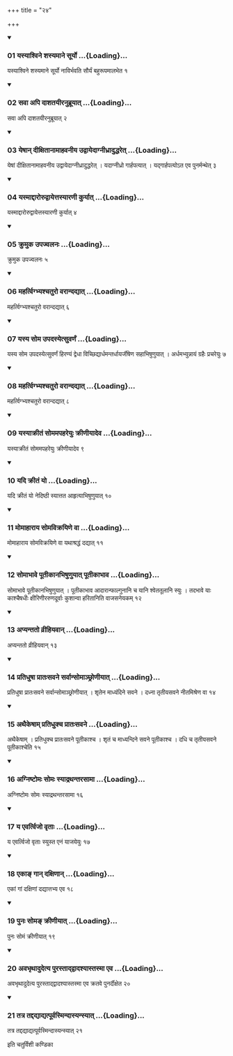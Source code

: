 +++
title = "२४"

+++

<div class="js_include" includetitle="true" newlevelforh1="3" unfilled="" url="/vedAH_yajuH/taittirIyam/sUtram/ApastambaH/shrautam/vishvAsa-prastutiH/14/24/01_yasyAshvine_shasyamAne_sUryo.md">
<details open><summary><h3>01 यस्याश्विने शस्यमाने सूर्यो ...{Loading}...</h3></summary>

यस्याश्विने शस्यमाने सूर्यो नाविर्भवति सौर्यं बहुरूपमालभेत १
</details>
</div>


<div class="js_include" includetitle="true" newlevelforh1="3" unfilled="" url="/vedAH_yajuH/taittirIyam/sUtram/ApastambaH/shrautam/vishvAsa-prastutiH/14/24/02_savA_api_dAshatayIranubrUyAt.md">
<details open><summary><h3>02 सवा अपि दाशतयीरनुब्रूयात् ...{Loading}...</h3></summary>

सवा अपि दाशतयीरनुब्रूयात् २
</details>
</div>


<div class="js_include" includetitle="true" newlevelforh1="3" unfilled="" url="/vedAH_yajuH/taittirIyam/sUtram/ApastambaH/shrautam/vishvAsa-prastutiH/14/24/03_yeShAn_dIxitAnAmAhavanIya_udvAyedAgnIdhrAduddharet.md">
<details open><summary><h3>03 येषान् दीक्षितानामाहवनीय उद्वायेदाग्नीध्रादुद्धरेत् ...{Loading}...</h3></summary>

येषां दीक्षितानामाहवनीय उद्वायेदाग्नीध्रादुद्धरेत् । यदाग्नीध्रो गार्हपत्यात् । यद्गार्हपत्योऽत एव पुनर्मन्थेत् ३
</details>
</div>


<div class="js_include" includetitle="true" newlevelforh1="3" unfilled="" url="/vedAH_yajuH/taittirIyam/sUtram/ApastambaH/shrautam/vishvAsa-prastutiH/14/24/04_yasmAddArorudvAyettasyAraNI_kuryAt.md">
<details open><summary><h3>04 यस्माद्दारोरुद्वायेत्तस्यारणी कुर्यात् ...{Loading}...</h3></summary>

यस्माद्दारोरुद्वायेत्तस्यारणी कुर्यात् ४
</details>
</div>


<div class="js_include" includetitle="true" newlevelforh1="3" unfilled="" url="/vedAH_yajuH/taittirIyam/sUtram/ApastambaH/shrautam/vishvAsa-prastutiH/14/24/05_krumuka_upajvalanaH.md">
<details open><summary><h3>05 क्रुमुक उपज्वलनः ...{Loading}...</h3></summary>

क्रुमुक उपज्वलनः ५
</details>
</div>


<div class="js_include" includetitle="true" newlevelforh1="3" unfilled="" url="/vedAH_yajuH/taittirIyam/sUtram/ApastambaH/shrautam/vishvAsa-prastutiH/14/24/06_mahartvigbhyashchaturo_varAndadyAt.md">
<details open><summary><h3>06 महर्त्विग्भ्यश्चतुरो वरान्दद्यात् ...{Loading}...</h3></summary>

महर्त्विग्भ्यश्चतुरो वरान्दद्यात् ६
</details>
</div>


<div class="js_include" includetitle="true" newlevelforh1="3" unfilled="" url="/vedAH_yajuH/taittirIyam/sUtram/ApastambaH/shrautam/vishvAsa-prastutiH/14/24/07_yasya_soma_upadasyetsuvarNaM.md">
<details open><summary><h3>07 यस्य सोम उपदस्येत्सुवर्णं ...{Loading}...</h3></summary>

यस्य सोम उपदस्येत्सुवर्णं हिरण्यं द्वेधा विच्छिद्यार्धमन्तर्धायर्जीषेण सहाभिषुणुयात् । अर्धमभ्युन्नायं ग्रहैः प्रचरेयुः ७
</details>
</div>


<div class="js_include" includetitle="true" newlevelforh1="3" unfilled="" url="/vedAH_yajuH/taittirIyam/sUtram/ApastambaH/shrautam/vishvAsa-prastutiH/14/24/08_mahartvigbhyashchaturo_varAndadyAt.md">
<details open><summary><h3>08 महर्त्विग्भ्यश्चतुरो वरान्दद्यात् ...{Loading}...</h3></summary>

महर्त्विग्भ्यश्चतुरो वरान्दद्यात् ८
</details>
</div>


<div class="js_include" includetitle="true" newlevelforh1="3" unfilled="" url="/vedAH_yajuH/taittirIyam/sUtram/ApastambaH/shrautam/vishvAsa-prastutiH/14/24/09_yasyAkrItaM_somamapahareyuH_krINIyAdeva.md">
<details open><summary><h3>09 यस्याक्रीतं सोममपहरेयुः क्रीणीयादेव ...{Loading}...</h3></summary>

यस्याक्रीतं सोममपहरेयुः क्रीणीयादेव ९
</details>
</div>


<div class="js_include" includetitle="true" newlevelforh1="3" unfilled="" url="/vedAH_yajuH/taittirIyam/sUtram/ApastambaH/shrautam/vishvAsa-prastutiH/14/24/10_yadi_krItaM_yo.md">
<details open><summary><h3>10 यदि क्रीतं यो ...{Loading}...</h3></summary>

यदि क्रीतं यो नेदिष्ठी स्यात्तत आहृत्याभिषुणुयात् १०
</details>
</div>


<div class="js_include" includetitle="true" newlevelforh1="3" unfilled="" url="/vedAH_yajuH/taittirIyam/sUtram/ApastambaH/shrautam/vishvAsa-prastutiH/14/24/11_momAhArAya_somavikrayiNe_vA.md">
<details open><summary><h3>11 मोमाहाराय सोमविक्रयिणे वा ...{Loading}...</h3></summary>

मोमाहाराय सोमविक्रयिणे वा यथाश्रद्धं दद्यात् ११
</details>
</div>


<div class="js_include" includetitle="true" newlevelforh1="3" unfilled="" url="/vedAH_yajuH/taittirIyam/sUtram/ApastambaH/shrautam/vishvAsa-prastutiH/14/24/12_somAbhAve_pUtIkAnabhiShuNuyAt_pUtIkAbhAva.md">
<details open><summary><h3>12 सोमाभावे पूतीकानभिषुणुयात् पूतीकाभाव ...{Loading}...</h3></summary>

सोमाभावे पूतीकानभिषुणुयात् । पूतीकाभाव आदारान्फाल्गुनानि च यानि श्वेततूलानि स्युः । तदभावे याः काश्चैषधीः क्षीरिणीररुणदूर्वाः कुशान्वा हरितानिति वाजसनेयकम् १२
</details>
</div>


<div class="js_include" includetitle="true" newlevelforh1="3" unfilled="" url="/vedAH_yajuH/taittirIyam/sUtram/ApastambaH/shrautam/vishvAsa-prastutiH/14/24/13_apyantato_vrIhiyavAn.md">
<details open><summary><h3>13 अप्यन्ततो व्रीहियवान् ...{Loading}...</h3></summary>

अप्यन्ततो व्रीहियवान् १३
</details>
</div>


<div class="js_include" includetitle="true" newlevelforh1="3" unfilled="" url="/vedAH_yajuH/taittirIyam/sUtram/ApastambaH/shrautam/vishvAsa-prastutiH/14/24/14_pratidhuShA_prAtaHsavane_sarvAnsomAnChroNIyAt.md">
<details open><summary><h3>14 प्रतिधुषा प्रातःसवने सर्वान्सोमाञ्छ्रोणीयात् ...{Loading}...</h3></summary>

प्रतिधुषा प्रातःसवने सर्वान्सोमाञ्छ्रोणीयात् । शृतेन माध्यंदिने सवने । दध्ना तृतीयसवने नीतमिश्रेण वा १४
</details>
</div>


<div class="js_include" includetitle="true" newlevelforh1="3" unfilled="" url="/vedAH_yajuH/taittirIyam/sUtram/ApastambaH/shrautam/vishvAsa-prastutiH/14/24/15_athaikeShAm_pratidhukcha_prAtaHsavane.md">
<details open><summary><h3>15 अथैकेषाम् प्रतिधुक्च प्रातःसवने ...{Loading}...</h3></summary>

अथैकेषाम् । प्रतिधुक्च प्रातःसवने पूतीकाश्च । शृतं च माध्यन्दिने सवने पूतीकाश्च । दधि च तृतीयसवने पूतीकाश्चेति १५
</details>
</div>


<div class="js_include" includetitle="true" newlevelforh1="3" unfilled="" url="/vedAH_yajuH/taittirIyam/sUtram/ApastambaH/shrautam/vishvAsa-prastutiH/14/24/16_agniShTomaH_somaH_syAdrathantarasAmA.md">
<details open><summary><h3>16 अग्निष्टोमः सोमः स्याद्रथन्तरसामा ...{Loading}...</h3></summary>

अग्निष्टोमः सोमः स्याद्रथन्तरसामा १६
</details>
</div>


<div class="js_include" includetitle="true" newlevelforh1="3" unfilled="" url="/vedAH_yajuH/taittirIyam/sUtram/ApastambaH/shrautam/vishvAsa-prastutiH/14/24/17_ya_evartvijo_vRtAH.md">
<details open><summary><h3>17 य एवर्त्विजो वृताः ...{Loading}...</h3></summary>

य एवर्त्विजो वृताः स्युस्त एनं याजयेयुः १७
</details>
</div>


<div class="js_include" includetitle="true" newlevelforh1="3" unfilled="" url="/vedAH_yajuH/taittirIyam/sUtram/ApastambaH/shrautam/vishvAsa-prastutiH/14/24/18_ekA~N_gAn_daxiNAn.md">
<details open><summary><h3>18 एकाङ् गान् दक्षिणान् ...{Loading}...</h3></summary>

एकां गां दक्षिणां दद्यात्तभ्य एव १८
</details>
</div>


<div class="js_include" includetitle="true" newlevelforh1="3" unfilled="" url="/vedAH_yajuH/taittirIyam/sUtram/ApastambaH/shrautam/vishvAsa-prastutiH/14/24/19_punaH_soma~N_krINIyAt.md">
<details open><summary><h3>19 पुनः सोमङ् क्रीणीयात् ...{Loading}...</h3></summary>

पुनः सोमं क्रीणीयात् १९
</details>
</div>


<div class="js_include" includetitle="true" newlevelforh1="3" unfilled="" url="/vedAH_yajuH/taittirIyam/sUtram/ApastambaH/shrautam/vishvAsa-prastutiH/14/24/20_avabhRthAdudetya_purastAddvAdashyAstasmA_eva.md">
<details open><summary><h3>20 अवभृथादुदेत्य पुरस्ताद्द्वादश्यास्तस्मा एव ...{Loading}...</h3></summary>

अवभृथादुदेत्य पुरस्ताद्द्वादश्यास्तस्मा एव क्रतवे पुनर्दीक्षेत २०
</details>
</div>


<div class="js_include" includetitle="true" newlevelforh1="3" unfilled="" url="/vedAH_yajuH/taittirIyam/sUtram/ApastambaH/shrautam/vishvAsa-prastutiH/14/24/21_tatra_taddadyAdyatpUrvasmindAsyansyAt.md">
<details open><summary><h3>21 तत्र तद्दद्याद्यत्पूर्वस्मिन्दास्यन्स्यात् ...{Loading}...</h3></summary>

तत्र तद्दद्याद्यत्पूर्वस्मिन्दास्यन्स्यात् २१
</details>
</div>



  
इति चतुर्विंशी कण्डिका 
